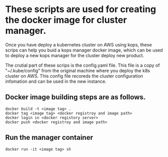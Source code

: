 # These scripts are used for creating the docker image for cluster manager.

Once you have deploy a kubernetes cluster on AWS using kops, 
these scrips can help you buid a kops manager docker image, 
which can be used to deploy a new kops manager for the cluster deploy new product.

The crutial part of these scrips is the config.yaml file. This file is a copy of "~/.kube/config" from the original machine where you deploy the k8s cluster on AWS.
This config file recoreds the cluster configuration infomation and can be used in the new instance.

## Docker image building steps are as follows.
```
docker build -t <image tag> .
docker tag <image tag> <docker registroy and image path>
docker login in <docker registory server>
docker push <docker registroy and image path>
```
## Run the manager container
```
docker run -it <image tag> sh
```
